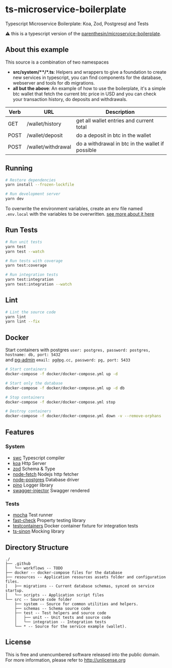 # ts-microservice-boilerplate
Typescript Microservice Boilerplate: Koa, Zod, Postgresql and Tests

⚠️ this is a typescript version of the
[parenthesin/microservice-boilerplate](https://github.com/parenthesin/microservice-boilerplate).

## About this example
This source is a combination of two namespaces

 - **src/system/\*\*/*.ts**: Helpers and wrappers to give a foundation to create new services in typescript,
you can find components for the database,  webserver and tools for db migrations.
 - **all but the above**: An example of how to use the boilerplate, it's a simple btc wallet
that fetch the current btc price in USD and you can check your transaction history, do deposits and withdrawals.

Verb | URL                | Description
-----| ------------------ | ------------------------------------------------
GET  | /wallet/history    | get all wallet entries and current total
POST | /wallet/deposit    | do a deposit in btc in the wallet
POST | /wallet/withdrawal | do a withdrawal in btc in the wallet if possible

## Running
```bash
# Restore dependencies
yarn install --frozen-lockfile

# Run development server
yarn dev 
```
To overwrite the environment variables, create an env file
named `.env.local` with the variables to be overwritten.
[see more about it here](https://github.com/entropitor/dotenv-cli#cascading-env-variables)


## Run Tests
```bash
# Run unit tests
yarn test
yarn test --watch

# Run tests with coverage
yarn test:coverage

# Run integration tests
yarn test:integration
yarn test:integration --watch
```

## Lint
```bash
# Lint the source code
yarn lint
yarn lint --fix
```

## Docker
Start containers with postgres `user: postgres, password: postgres, hostname: db, port: 5432`  
and [pg-admin](http://localhost:5433) `email: pg@pg.cc, password: pg, port: 5433`
```bash
# Start containers
docker-compose -f docker/docker-compose.yml up -d

# Start only the database
docker-compose -f docker/docker-compose.yml up -d db

# Stop containers
docker-compose -f docker/docker-compose.yml stop

# Destroy containers
docker-compose -f docker/docker-compose.yml down -v --remove-orphans
```

## Features

### System
- [swc](https://github.com/swc-project/swc) Typescript compiler
- [koa](https://github.com/koajs/koa) Http Server
- [zod](https://github.com/colinhacks/zod) Schema & Type
- [node-fetch](https://github.com/node-fetch/node-fetch) Nodejs http fetcher
- [node-postgres](https://github.com/brianc/node-postgres) Database driver
- [pino](https://github.com/pinojs/pino) Logger library
- [swagger-injector](https://github.com/johnhof/swagger-injector) Swagger rendered

### Tests
- [mocha](https://github.com/lambdaisland/kaocha) Test runner
- [fast-check](https://github.com/dubzzz/fast-check) Property testing library
- [testcontainers](https://github.com/testcontainers/testcontainers-node) Docker container fixture for integration tests
- [ts-sinon](https://github.com/ttarnowski/ts-sinon) Mocking library

## Directory Structure
```
./
├── .github
│   └── workflows -- TODO
├── docker -- docker-compose files for the database
├── resources -- Application resources assets folder and configuration files.
│   ├── migrations -- Current database schemas, synced on service startup.
│   └── scripts -- Application script files
└── src -- Source code folder
    ├── system -- Source for common utilities and helpers.
    ├── schemas -- Schema source code
    ├── test -- Test helpers and source code
    │   ├── unit -- Unit tests and source code
    │   └── integration -- Integration tests
    └── * -- Source for the service example (wallet).
```

## License
This is free and unencumbered software released into the public domain.  
For more information, please refer to <http://unlicense.org>
